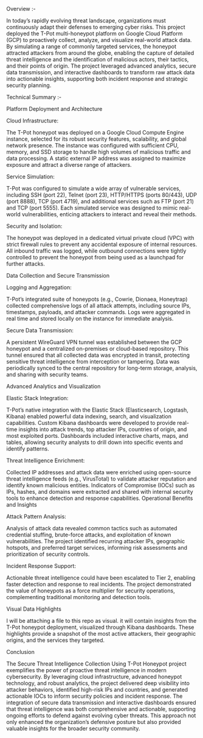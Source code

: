 Overview :-

In today’s rapidly evolving threat landscape, organizations must continuously adapt their defenses to emerging cyber risks. This project deployed the T-Pot multi-honeypot platform on Google Cloud Platform (GCP) to proactively collect, analyze, and visualize real-world attack data.
By simulating a range of commonly targeted services, the honeypot attracted attackers from around the globe, enabling the capture of detailed threat intelligence and the identification of malicious actors, their tactics, and their points of origin. The project leveraged advanced 
analytics, secure data transmission, and interactive dashboards to transform raw attack data into actionable insights, supporting both incident response and strategic security planning. 

 

Technical Summary :-

Platform Deployment and Architecture

Cloud Infrastructure: 

The T-Pot honeypot was deployed on a Google Cloud Compute Engine instance, selected for its robust security features, scalability, and global network presence. 
The instance was configured with sufficient CPU, memory, and SSD storage to handle high volumes of malicious traffic and data processing. 
A static external IP address was assigned to maximize exposure and attract a diverse range of attackers. 

Service Simulation: 

T-Pot was configured to simulate a wide array of vulnerable services, including SSH (port 22), Telnet (port 23), HTTP/HTTPS (ports 80/443), UDP (port 8888), TCP (port 4719), and additional services such as FTP (port 21) and TCP (port 5555). 
Each simulated service was designed to mimic real-world vulnerabilities, enticing attackers to interact and reveal their methods. 

Security and Isolation: 

The honeypot was deployed in a dedicated virtual private cloud (VPC) with strict firewall rules to prevent any accidental exposure of internal resources. 
All inbound traffic was logged, while outbound connections were tightly controlled to prevent the honeypot from being used as a launchpad for further attacks. 



Data Collection and Secure Transmission 

Logging and Aggregation: 

T-Pot’s integrated suite of honeypots (e.g., Cowrie, Dionaea, Honeytrap) collected comprehensive logs of all attack attempts, including source IPs, timestamps, payloads, and attacker commands. 
Logs were aggregated in real time and stored locally on the instance for immediate analysis. 

Secure Data Transmission: 

A persistent WireGuard VPN tunnel was established between the GCP honeypot and a centralized on-premises or cloud-based repository. 
This tunnel ensured that all collected data was encrypted in transit, protecting sensitive threat intelligence from interception or tampering. 
Data was periodically synced to the central repository for long-term storage, analysis, and sharing with security teams. 

Advanced Analytics and Visualization 

Elastic Stack Integration: 

T-Pot’s native integration with the Elastic Stack (Elasticsearch, Logstash, Kibana) enabled powerful data indexing, search, and visualization capabilities. 
Custom Kibana dashboards were developed to provide real-time insights into attack trends, top attacker IPs, countries of origin, and most exploited ports. 
Dashboards included interactive charts, maps, and tables, allowing security analysts to drill down into specific events and identify patterns. 

Threat Intelligence Enrichment: 

Collected IP addresses and attack data were enriched using open-source threat intelligence feeds (e.g., VirusTotal) to validate attacker reputation and identify known malicious entities. 
Indicators of Compromise (IOCs) such as IPs, hashes, and domains were extracted and shared with internal security tools to enhance detection and response capabilities. 
Operational Benefits and Insights 

Attack Pattern Analysis: 

Analysis of attack data revealed common tactics such as automated credential stuffing, brute-force attacks, and exploitation of known vulnerabilities. 
The project identified recurring attacker IPs, geographic hotspots, and preferred target services, informing risk assessments and prioritization of security controls. 

Incident Response Support: 

Actionable threat intelligence could have been escalated to Tier 2, enabling faster detection and response to real incidents. 
The project demonstrated the value of honeypots as a force multiplier for security operations, complementing traditional monitoring and detection tools. 

 

Visual Data Highlights 

I will be attaching a file to this repo as visual. it will contain insights from the T-Pot honeypot deployment, visualized through Kibana dashboards. These highlights provide a snapshot of the most active attackers, their geographic origins, and the services they targeted. 

Conclusion 

The Secure Threat Intelligence Collection Using T-Pot Honeypot project exemplifies the power of proactive threat intelligence in modern cybersecurity. By leveraging cloud infrastructure, advanced honeypot technology, and robust analytics, the project delivered deep visibility into attacker behaviors, identified high-risk IPs and countries, and generated actionable IOCs to inform security policies and incident response. The integration of secure data transmission and interactive dashboards ensured that threat intelligence was both comprehensive and actionable, supporting ongoing efforts to defend against evolving cyber threats. This approach not only enhanced the organization’s defensive posture but also provided valuable insights for the broader security community. 

 
